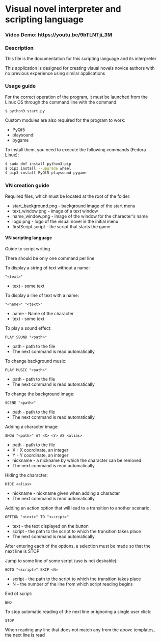 # Visual novel interpreter and scripting language

### Video Demo: https://youtu.be/9bTLNTji_3M

### Description
This file is the documentation for this scripting language
and its interpreter

This application is designed for creating visual novels
novice authors with no previous experience
using similar applications

### Usage guide
For the correct operation of the program, it must be launched
from the Linux OS through the command line with the command

```
$ python3 start.py
```

Custom modules are also required for the program to work:

 - PyQt5
 - playsound
 - pygame

To install them, you need to execute the following commands (Fedora Linux):

```bash
$ sudo dnf install python3-pip
$ pip3 install --upgrade wheel
$ pip3 install PyQt5 playsound pygame
```
 

### VN creation guide

Required files, which must be located at the root of the folder:

 - start_background.png - background image of the start menu
 - text_window.png - image of a text window
 - name_window.png - image of the window for the character's name
 - logo.png - logo of the visual novel in the initial menu
 - firstScript.script - the script that starts the game

#### VN scripting language
Guide to script writing

There should be only one command per line

To display a string of text without a name:

```
"<text>"
```

 - text - some text

To display a line of text with a name:

```
"<name>" "<text>"
```

 - name - Name of the character
 - text - some text

To play a sound effect:

```
PLAY SOUND "<path>"
```

 - path - path to the file
 - The next command is read automatically

To change background music:

```
PLAY MUSIC "<path>"
```

 - path - path to the file
 - The next command is read automatically

To change the background image:

```
SCENE "<path>"
```

 - path - path to the file
 - The next command is read automatically

Adding a character image:

```
SHOW "<path>" AT <X> <Y> AS <alias>
```

 - path - path to the file
 - X - X coordinate, an integer
 - Y - Y coordinate, an integer
 - nickname - a nickname by which the character can be removed
 - The next command is read automatically

Hiding the character:

```
HIDE <alias>
```

 - nickname - nickname given when adding a character
 - The next command is read automatically

Adding an action option that will lead to a transition
to another scenario:

```
OPTION "<text>" TO "<script>"
```

 - text - the text displayed on the button
 - script - the path to the script to which the transition takes place
 - The next command is read automatically

After entering each of the options, a selection must be made
so that the next line is STOP

Jump to some line of some script (use is not desirable):

```
GOTO "<script>" SKIP <N>
```

 - script - the path to the script to which the transition takes place
 - N - the number of the line from which script reading begins

End of script:

```
END
```

To stop automatic reading of the next line
or ignoring a single user click:

```
STOP
```

When reading any line that does not match any
from the above templates, the next line is read


